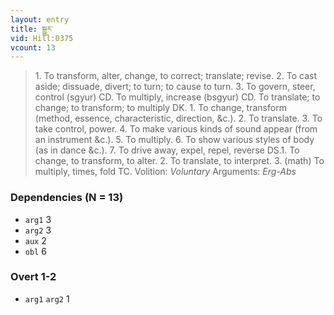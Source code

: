 ```yaml
---
layout: entry
title: སྒྱུར་
vid: Hill:0375
vcount: 13
---
```

> 1\. To transform, alter, change, to correct; translate; revise\. 2\. To cast aside; dissuade, divert; to turn; to cause to turn\. 3\. To govern, steer, control (sgyur) CD\. To multiply, increase (bsgyur) CD\. To translate; to change; to transform; to multiply DK\. 1\. To change, transform (method, essence, characteristic, direction, &c\.)\. 2\. To translate\. 3\. To take control, power\. 4\. To make various kinds of sound appear (from an instrument &c\.)\. 5\. To multiply\. 6\. To show various styles of body (as in dance &c\.)\. 7\. To drive away, expel, repel, reverse DS\.1\. To change, to transform, to alter\. 2\. To translate, to interpret\. 3\. (math) To multiply, times, fold TC\.
> Volition: _Voluntary_
> Arguments: _Erg-Abs_


### Dependencies (N = 13)
* `arg1` 3
* `arg2` 3
* `aux` 2
* `obl` 6


### Overt 1-2
* `arg1` `arg2` 1
